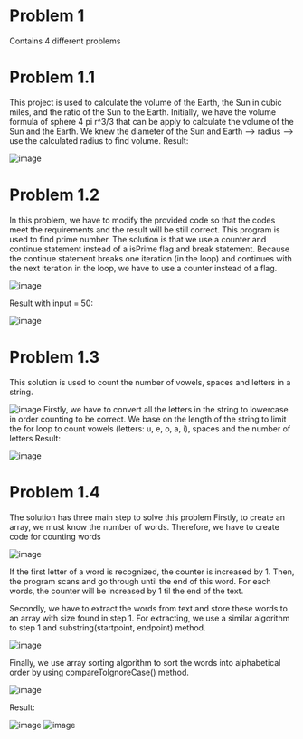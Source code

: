 # Problem 1
Contains 4 different problems
# Problem 1.1
This project is used to calculate the volume of the Earth, the Sun in cubic miles, and the ratio of the Sun to the Earth.
Initially, we have the volume formula of sphere 4 pi r^3/3 that can be apply to calculate the volume of the Sun and the Earth.
We knew the diameter of the Sun and Earth --> radius --> use the calculated radius to find volume.
Result:

![image](https://github.com/user-attachments/assets/dbf224af-9849-4df1-b342-05952a5c9e93)

# Problem 1.2
In this problem, we have to modify the provided code so that the codes meet the requirements and the result will be still correct. This program is used to find prime number.
The solution is that we use a counter and continue statement instead of a isPrime flag and break statement. Because the continue statement breaks one iteration (in the loop) and continues with the next iteration in the loop, we have to use a counter instead of a flag.

![image](https://github.com/user-attachments/assets/9b3371a8-26b0-415d-b1c3-318bdce244fd)

Result with input = 50:

![image](https://github.com/user-attachments/assets/f47f5359-333d-4e14-92f5-1be6aee8cec4)

# Problem 1.3
This solution is used to count the number of vowels, spaces and letters in a string.

![image](https://github.com/user-attachments/assets/2410be98-2839-436e-8b49-e7379c93a608)
Firstly, we have to convert all the letters in the string to lowercase in order counting to be correct.
We base on the length of the string to limit the for loop to count vowels (letters: u, e, o, a, i), spaces and the number of letters
Result:

![image](https://github.com/user-attachments/assets/cd6bc154-7d12-46b9-872d-0ab740b7e85d)

# Problem 1.4
The solution has three main step to solve this problem
Firstly, to create an array, we must know the number of words. Therefore, we have to create code for counting words

![image](https://github.com/user-attachments/assets/cad70e99-f69d-4874-a726-5dd8cd0a6921)

If the first letter of a word is recognized, the counter is increased by 1. Then, the program scans and go through until the end of this word. For each words, the counter will be increased by 1 til the end of the text.

Secondly, we have to extract the words from text and store these words to an array with size found in step 1. For extracting, we use a similar algorithm to step 1 and substring(startpoint, endpoint) method.

![image](https://github.com/user-attachments/assets/58e861f7-de61-4168-a36d-2573b3b42284)

Finally, we use array sorting algorithm to sort the words into alphabetical order by using compareToIgnoreCase() method.

![image](https://github.com/user-attachments/assets/5efabd2a-b147-4854-a670-4e21cc4621a2)

Result:

![image](https://github.com/user-attachments/assets/ffb26009-4685-463b-8e8d-62a91298399b)
![image](https://github.com/user-attachments/assets/b61b72dd-c69b-4bcb-8c6e-a304d2dfbd91)
